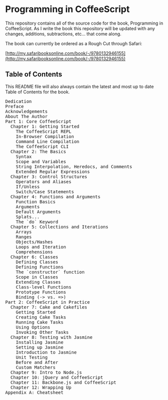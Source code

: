 # Programming in CoffeeScript

This repository contains all of the source code for the book, Programming in CoffeeScript. As I write the book this repository will be updated with any changes, additions, subtractions, etc... that come along.

The book can currently be ordered as a Rough Cut through Safari:

[http://my.safaribooksonline.com/book/-/9780132946155](http://my.safaribooksonline.com/book/-/9780132946155)

## Table of Contents

This README file will also always contain the latest and most up to date Table of Contents for the book.

<pre>
Dedication
Preface
Acknowledgements
About The Author
Part 1: Core CoffeeScript
  Chapter 1: Getting Started
    The CoffeeScript REPL
    In-Browser Compilation
    Command Line Compilation
    The CoffeeScript CLI
  Chapter 2: The Basics
    Syntax
    Scope and Variables
    String Interpolation, Heredocs, and Comments
    Extended Regular Expressions
  Chapter 3: Control Structures
    Operators and Aliases
    If/Unless
    Switch/Case Statements
  Chapter 4: Functions and Arguments
    Function Basics
    Arguments
    Default Arguments
    Splats...
    The `do` Keyword
  Chapter 5: Collections and Iterations
    Arrays
    Ranges
    Objects/Hashes
    Loops and Iteration
    Comprehensions
  Chapter 6: Classes
    Defining Classes
    Defining Functions
    The `constructor` function
    Scope in Classes
    Extending Classes
    Class-level Functions
    Prototype Functions
    Binding (-> vs. =>)
Part 2: CoffeeScript in Practice
  Chapter 7: Cake and Cakefiles
    Getting Started
    Creating Cake Tasks
    Running Cake Tasks
    Using Options
    Invoking Other Tasks
  Chapter 8: Testing with Jasmine
    Installing Jasmine
    Setting up Jasmine
    Introduction to Jasmine
    Unit Testing
    Before and After
    Custom Matchers
  Chapter 9: Intro to Node.js
  Chapter 10: jQuery and CoffeeScript
  Chapter 11: Backbone.js and CoffeeScript
  Chapter 12: Wrapping Up
Appendix A: Cheatsheet
</pre>
